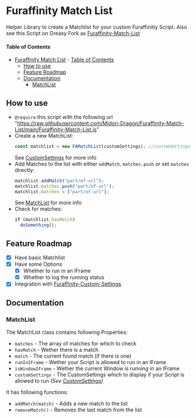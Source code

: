 # Furaffinity Match List

Helper Library to create a Matchlist for your custom Furaffinitiy Script. Also see this Script on Greasy Fork as [Furaffinity-Match-List](https://greasyfork.org/de/scripts/485827-furaffinity-match-list)

#### Table of Contents

- [Furaffinity Match List](#furaffinity-match-list)
      - [Table of Contents](#table-of-contents)
  - [How to use](#how-to-use)
  - [Feature Roadmap](#feature-roadmap)
  - [Documentation](#documentation)
    - [MatchList](#matchlist)

## How to use

- `@require` this script with the following url "https://raw.githubusercontent.com/Midori-Dragon/Furaffinity-Match-List/main/Furaffinity-Match-List.js"
  <br>
- Create a new MatchList:
  ```javascript
  const matchlist = new FAMatchList(customSettings); //customSettings is optional
  ```
  See [CustomSettings](https://github.com/Midori-Dragon/Furaffinity-Custom-Settings) for more info
  <br>
- Add Matches to the list with either `addMatch`, `matches.push` or set `matches` directly:
  ```javascript
  matchlist.addMatch("part/of-url");
  matchlist.matches.push("part/of-url");
  matchlist.matches = ["part/of-url"];
  ```
  See [MatchList](#matchlist) for more info
  <br>
- Check for matches:
  ```javascript
  if (matchlist.hasMatch)
    doSomething();
  ```

## Feature Roadmap

- [x] Have basic Matchlist
- [x] Have some Options
  - [x] Whether to run in an IFrame
  - [x] Whether to log the running status
- [x] Integration with [Furaffinity-Custom-Settings](https://greasyfork.org/de/scripts/475041-furaffinity-custom-settings)

## Documentation

### MatchList

The MatchList class contains following Properties:

- `matches` - The array of matches for which to check
- `hasMatch` - Wether there is a match
- `match` - The current found match (if there is one)
- `runInIFrame` - Wether your Script is allowed to run in an IFrame
- `isWindowIFrame` - Wether the current Window is running in an IFrame
- `customSettings` - The CustomSettings which to display if your Script is allowed to run _(See [CustomSettings](https://github.com/Midori-Dragon/Furaffinity-Custom-Settings))_

It has following functions:

- `addMatch(match)` - Adds a new match to the list
- `removeMatch()` - Removes the last match from the list
